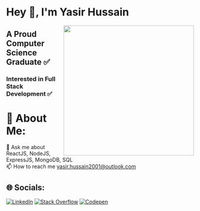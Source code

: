 # Hey 👋, I'm Yasir Hussain

<img align="right" height="350" src="https://media.giphy.com/media/u2pmTWUi0MXjyrMaVj/giphy.gif" />

<h2 align="left">A Proud Computer Science Graduate ✅</h2>
<h3 align="left">Interested in Full Stack Development ✅</h3>

# 💫 About Me:
💬 Ask me about ReactJS, NodeJS, ExpressJS, MongoDB, SQL<br>
📫 How to reach me yasir.hussain2001@outlook.com<br>

## 🌐 Socials:
[![LinkedIn](https://img.shields.io/badge/LinkedIn-%230077B5.svg?logo=linkedin&logoColor=white)](https://linkedin.com/in/yasir-hussain-3378bb209) [![Stack Overflow](https://img.shields.io/badge/-Stackoverflow-FE7A16?logo=stack-overflow&logoColor=white)](https://stackoverflow.com/users/13317618/yasirhussain) [![Codepen](https://img.shields.io/badge/Codepen-000000?style=for-the-badge&logo=codepen&logoColor=white)](https://codepen.io/yhz-epic) 
<!--
# 📊 GitHub Stats:
![](https://github-readme-streak-stats.herokuapp.com/?user=yhz-epic&theme=radical&hide_border=false)<br/>
![](https://github-readme-stats.vercel.app/api/top-langs/?username=yhz-epic&theme=radical&hide_border=false&include_all_commits=true&count_private=true&layout=compact)
### 🔝 Top Contributed Repo
![](https://github-contributor-stats.vercel.app/api?username=yhz-epic&limit=5&theme=radical&combine_all_yearly_contributions=true)
-->
<!-- Proudly created with GPRM ( https://gprm.itsvg.in ) -->
